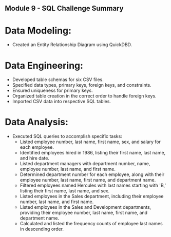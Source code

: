 ## Module 9 - SQL Challenge Summary

# Data Modeling:
- Created an Entity Relationship Diagram using QuickDBD.

# Data Engineering:

- Developed table schemas for six CSV files.
- Specified data types, primary keys, foreign keys, and constraints.
- Ensured uniqueness for primary keys.
- Organized table creation in the correct order to handle foreign keys.
- Imported CSV data into respective SQL tables.

# Data Analysis:
- Executed SQL queries to accomplish specific tasks:
    - Listed employee number, last name, first name, sex, and salary for each employee.
    - Identified employees hired in 1986, listing their first name, last name, and hire date.
    - Listed department managers with department number, name, employee number, last name, and first name.
    - Determined department number for each employee, along with their employee number, last name, first name, and department name.
    - Filtered employees named Hercules with last names starting with 'B,' listing their first name, last name, and sex.
    - Listed employees in the Sales department, including their employee number, last name, and first name.
    - Listed employees in the Sales and Development departments, providing their employee number, last name, first name, and department name.
    - Calculated and listed the frequency counts of employee last names in descending order.
